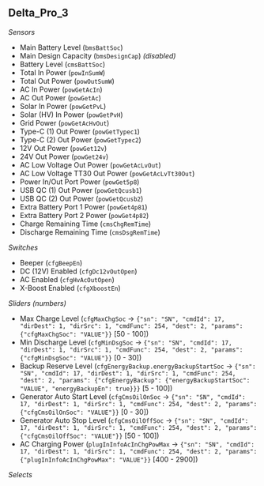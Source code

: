 ## Delta_Pro_3

*Sensors*
- Main Battery Level (`bmsBattSoc`)
- Main Design Capacity (`bmsDesignCap`)   _(disabled)_
- Battery Level (`cmsBattSoc`)
- Total In Power (`powInSumW`)
- Total Out Power (`powOutSumW`)
- AC In Power (`powGetAcIn`)
- AC Out Power (`powGetAc`)
- Solar In Power (`powGetPvL`)
- Solar (HV) In Power (`powGetPvH`)
- Grid Power (`powGetAcHvOut`)
- Type-C (1) Out Power (`powGetTypec1`)
- Type-C (2) Out Power (`powGetTypec2`)
- 12V Out Power (`powGet12v`)
- 24V Out Power (`powGet24v`)
- AC Low Voltage Out Power (`powGetAcLvOut`)
- AC Low Voltage TT30 Out Power (`powGetAcLvTt30Out`)
- Power In/Out Port Power (`powGet5p8`)
- USB QC (1) Out Power (`powGetQcusb1`)
- USB QC (2) Out Power (`powGetQcusb2`)
- Extra Battery Port 1 Power (`powGet4p81`)
- Extra Battery Port 2 Power (`powGet4p82`)
- Charge Remaining Time (`cmsChgRemTime`)
- Discharge Remaining Time (`cmsDsgRemTime`)


*Switches*
- Beeper (`cfgBeepEn`)
- DC (12V) Enabled (`cfgDc12vOutOpen`)
- AC Enabled (`cfgHvAcOutOpen`)
- X-Boost Enabled (`cfgXboostEn`)

*Sliders (numbers)*
- Max Charge Level (`cfgMaxChgSoc` -> `{"sn": "SN", "cmdId": 17, "dirDest": 1, "dirSrc": 1, "cmdFunc": 254, "dest": 2, "params": {"cfgMaxChgSoc": "VALUE"}}` [50 - 100])
- Min Discharge Level (`cfgMinDsgSoc` -> `{"sn": "SN", "cmdId": 17, "dirDest": 1, "dirSrc": 1, "cmdFunc": 254, "dest": 2, "params": {"cfgMinDsgSoc": "VALUE"}}` [0 - 30])
- Backup Reserve Level (`cfgEnergyBackup.energyBackupStartSoc` -> `{"sn": "SN", "cmdId": 17, "dirDest": 1, "dirSrc": 1, "cmdFunc": 254, "dest": 2, "params": {"cfgEnergyBackup": {"energyBackupStartSoc": "VALUE", "energyBackupEn": true}}}` [5 - 100])
- Generator Auto Start Level (`cfgCmsOilOnSoc` -> `{"sn": "SN", "cmdId": 17, "dirDest": 1, "dirSrc": 1, "cmdFunc": 254, "dest": 2, "params": {"cfgCmsOilOnSoc": "VALUE"}}` [0 - 30])
- Generator Auto Stop Level (`cfgCmsOilOffSoc` -> `{"sn": "SN", "cmdId": 17, "dirDest": 1, "dirSrc": 1, "cmdFunc": 254, "dest": 2, "params": {"cfgCmsOilOffSoc": "VALUE"}}` [50 - 100])
- AC Charging Power (`plugInInfoAcInChgPowMax` -> `{"sn": "SN", "cmdId": 17, "dirDest": 1, "dirSrc": 1, "cmdFunc": 254, "dest": 2, "params": {"plugInInfoAcInChgPowMax": "VALUE"}}` [400 - 2900])

*Selects*


